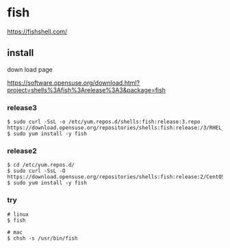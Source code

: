 # fish

https://fishshell.com/


install
--
down load page

https://software.opensuse.org/download.html?project=shells%3Afish%3Arelease%3A3&package=fish


### release3

```console
$ sudo curl -SsL -o /etc/yum.repos.d/shells:fish:release:3.repo  https://download.opensuse.org/repositories/shells:fish:release:/3/RHEL_7/shells:fish:release:3.repo
$ sudo yum install -y fish
```

### release2
```console
$ cd /etc/yum.repos.d/
$ sudo curl -SsL -O https://download.opensuse.org/repositories/shells:fish:release:2/CentOS_7/shells:fish:release:2.repo
$ sudo yum install -y fish
```

### try
```console
# linux
$ fish
```

```console
# mac
$ chsh -s /usr/bin/fish
```


